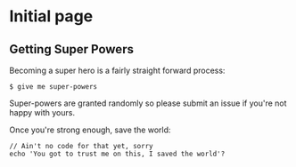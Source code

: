 # Initial page

## Getting Super Powers

Becoming a super hero is a fairly straight forward process:

```
$ give me super-powers
```


 Super-powers are granted randomly so please submit an issue if you're not happy with yours.


Once you're strong enough, save the world:

```
// Ain't no code for that yet, sorry
echo 'You got to trust me on this, I saved the world'?
```



